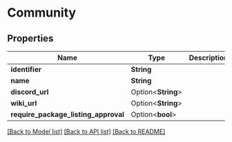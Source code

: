 # Community

## Properties

Name | Type | Description | Notes
------------ | ------------- | ------------- | -------------
**identifier** | **String** |  | 
**name** | **String** |  | 
**discord_url** | Option<**String**> |  | [optional]
**wiki_url** | Option<**String**> |  | [optional]
**require_package_listing_approval** | Option<**bool**> |  | [optional]

[[Back to Model list]](../README.md#documentation-for-models) [[Back to API list]](../README.md#documentation-for-api-endpoints) [[Back to README]](../README.md)


